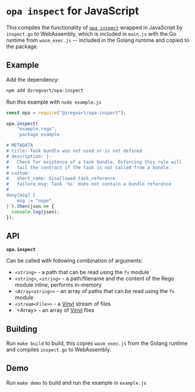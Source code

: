 # `opa inspect` for JavaScript

This compiles the functionality of
[`opa inspect`](https://www.openpolicyagent.org/docs/latest/cli/#opa-inspect)
wrapped in JavaScript by `inspect.go` to WebAssembly, which is included in
`main.js` with the Go runtime from `wasm_exec.js` -- included in the Golang
runtime and copied to the package.

## Example

Add the dependency:

```sh
npm add @zregvart/opa-inspect
```

Run this example with `node example.js`

```javascript
const opa = require("@zregvart/opa-inspect");

opa.inspect(
    "example.rego",
    `package example

# METADATA
# title: Task bundle was not used or is not defined
# description: |-
#   Check for existence of a task bundle. Enforcing this rule will
#   fail the contract if the task is not called from a bundle.
# custom:
#   short_name: disallowed_task_reference
#   failure_msg: Task '%s' does not contain a bundle reference
#
deny[msg] {
    msg := "nope"
}`).then(json => {
  console.log(json);
});
```

## API

**`opa.inspect`**

Can be called with following combination of arguments:
  * `<string>` - a path that can be read using the `fs` module
  * `<string>`, `<string>` - a path/filename and the content of the Rego module inline, performs in-memory
  * `<Array<string>>` - an array of paths that can be read using the `fs` module
  * `<stream<File>>` - a [Vinyl](https://github.com/gulpjs/vinyl) stream of
    files
  * `<Array<File>> - an array of [Vinyl](https://github.com/gulpjs/vinyl) files

## Building

Run `make build` to build, this copies `wasm_exec.js` from the Golang runtime
and compiles `inspect.go` to WebAssembly.

## Demo

Run `make demo` to build and run the example in `example.js`
